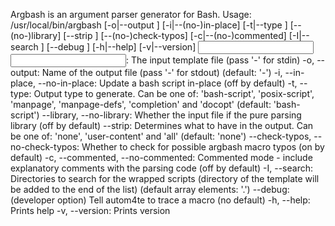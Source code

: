 Argbash is an argument parser generator for Bash.
Usage: /usr/local/bin/argbash [-o|--output <arg>] [-i|--(no-)in-place] [-t|--type <type>] [--(no-)library] [--strip <content>] [--(no-)check-typos] [-c|--(no-)commented] [-I|--search <arg>] [--debug <arg>] [-h|--help] [-v|--version] <input>
	<input>: The input template file (pass '-' for stdin)
	-o, --output: Name of the output file (pass '-' for stdout) (default: '-')
	-i, --in-place, --no-in-place: Update a bash script in-place (off by default)
	-t, --type: Output type to generate. Can be one of: 'bash-script', 'posix-script', 'manpage', 'manpage-defs', 'completion' and 'docopt' (default: 'bash-script')
	--library, --no-library: Whether the input file if the pure parsing library (off by default)
	--strip: Determines what to have in the output. Can be one of: 'none', 'user-content' and 'all' (default: 'none')
	--check-typos, --no-check-typos: Whether to check for possible argbash macro typos (on by default)
	-c, --commented, --no-commented: Commented mode - include explanatory comments with the parsing code (off by default)
	-I, --search: Directories to search for the wrapped scripts (directory of the template will be added to the end of the list) (default array elements: '.')
	--debug: (developer option) Tell autom4te to trace a macro (no default)
	-h, --help: Prints help
	-v, --version: Prints version

